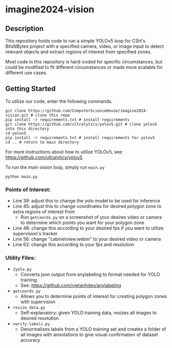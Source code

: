 # imagine2024-vision

## Description

This repository holds code to run a simple YOLOv5 loop for CSH's BitsNBytes project with a specified camera, video, or image input to detect relevant objects and extract regions of interest from specified zones. 

Most code in this repository is hard-coded for specific circumstances, but could be modified to fit different circumstances or made more scalable for different use cases. 

## Getting Started

To utilize our code, enter the following commands.

```shell
git clone https://github.com/ComputerScienceHouse/imagine2024-vision.git # clone this repo
pip install -r requirements.txt # install requirements
git clone https://github.com/ultralytics/yolov5.git # clone yolov5 into this directory
cd yolov5 
pip install -r requirements.txt # install requirements for yolov5
cd .. # return to main directory
```

For more instructions about how to utilize YOLOv5, see: https://github.com/ultralytics/yolov5

To run the main vision loop, simply run `main.py`

```shell
python main.py
```

### Points of Interest:
- Line 39: adjust this to change the yolo model to be used for inference
- Line 45: adjust this to change coordinates for desired polygon zone to extra regions of interest from
  - Run `getcoords.py` on a screenshot of your desires video or camera to determine which points you want for your polygon zone
- Line 48: change this according to your desired fps if you want to utilize supervision's tracker
- Line 56: change "cabinetview.webm" to your desired video or camera
- Line 62: change this according to your fps and resolution

### Utility Files:
- `2yolo.py`
  - Converts json output from anylabeling to format needed for YOLO training.
  - See: https://github.com/vietanhdev/anylabeling
- `getcoords.py`
  - Allows you to determine points of interest for creating polygon zones with supervision
- `resize_data.py`
  - Self-explanatory: given YOLO training data, resizes all images to desired resolution
- `verify-labels.py`
  - Denormalizes labels from a YOLO training set and creates a folder of all images with annotations to give visual confirmation of dataset accuracy 
